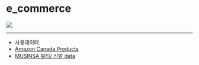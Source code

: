 # e_commerce
![](https://github.com/AsellaS2/e_commerce/assets/69001369/2b32ef3a-af32-4c9c-beb5-9a7682574bf7)

---

- 사용데이터
-   [Amazon Canada Products](https://www.kaggle.com/datasets/asaniczka/amazon-canada-products-2023-2-1m-products/data)
-   [MUSINSA 뷰티/ 신발 data](https://www.musinsa.com/categories/item/005)
